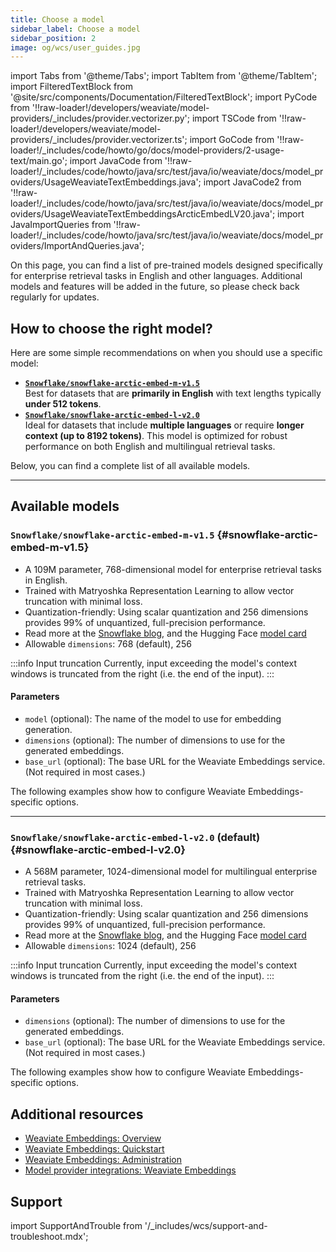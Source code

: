 ```yaml
---
title: Choose a model
sidebar_label: Choose a model
sidebar_position: 2
image: og/wcs/user_guides.jpg
---
```


import Tabs from '@theme/Tabs';
import TabItem from '@theme/TabItem';
import FilteredTextBlock from '@site/src/components/Documentation/FilteredTextBlock';
import PyCode from '!!raw-loader!/developers/weaviate/model-providers/\_includes/provider.vectorizer.py';
import TSCode from '!!raw-loader!/developers/weaviate/model-providers/\_includes/provider.vectorizer.ts';
import GoCode from '!!raw-loader!/\_includes/code/howto/go/docs/model-providers/2-usage-text/main.go';
import JavaCode from '!!raw-loader!/\_includes/code/howto/java/src/test/java/io/weaviate/docs/model_providers/UsageWeaviateTextEmbeddings.java';
import JavaCode2 from '!!raw-loader!/\_includes/code/howto/java/src/test/java/io/weaviate/docs/model_providers/UsageWeaviateTextEmbeddingsArcticEmbedLV20.java';
import JavaImportQueries from '!!raw-loader!/\_includes/code/howto/java/src/test/java/io/weaviate/docs/model_providers/ImportAndQueries.java';

On this page, you can find a list of pre-trained models designed specifically for enterprise retrieval tasks in English and other languages. Additional models and features will be added in the future, so please check back regularly for updates.

## How to choose the right model?

Here are some simple recommendations on when you should use a specific model:
- **[`Snowflake/snowflake-arctic-embed-m-v1.5`](#snowflake-arctic-embed-m-v1.5)**  
  Best for datasets that are **primarily in English** with text lengths typically **under 512 tokens**.
- **[`Snowflake/snowflake-arctic-embed-l-v2.0`](#snowflake-arctic-embed-l-v2.0)**  
  Ideal for datasets that include **multiple languages** or require **longer context (up to 8192 tokens)**. This model is optimized for robust performance on both English and multilingual retrieval tasks.

Below, you can find a complete list of all available models.

---

## Available models

<!-- TODO[g-despot]: Uncomment section when more models are added
The following models are available for use with Weaviate Embeddings:

- **[`Snowflake/snowflake-arctic-embed-m-v1.5`](#snowflake-arctic-embed-m-v1.5)**
- **[`Snowflake/snowflake-arctic-embed-l-v2.0`](#snowflake-arctic-embed-l-v2.0)** (default)

---
-->
### `Snowflake/snowflake-arctic-embed-m-v1.5` {#snowflake-arctic-embed-m-v1.5}

- A 109M parameter, 768-dimensional model for enterprise retrieval tasks in English.
- Trained with Matryoshka Representation Learning to allow vector truncation with minimal loss.
- Quantization-friendly: Using scalar quantization and 256 dimensions provides 99% of unquantized, full-precision performance.
- Read more at the [Snowflake blog](https://www.snowflake.com/engineering-blog/arctic-embed-m-v1-5-enterprise-retrieval/), and the Hugging Face [model card](https://huggingface.co/Snowflake/snowflake-arctic-embed-m-v1.5)
- Allowable `dimensions`: 768 (default), 256

:::info Input truncation
Currently, input exceeding the model's context windows is truncated from the right (i.e. the end of the input).
:::

#### Parameters

- `model` (optional): The name of the model to use for embedding generation.
- `dimensions` (optional): The number of dimensions to use for the generated embeddings. 
- `base_url` (optional): The base URL for the Weaviate Embeddings service. (Not required in most cases.)

The following examples show how to configure Weaviate Embeddings-specific options.

<Tabs groupId="languages">
  <TabItem value="py" label="Python API v4">
    <FilteredTextBlock
      text={PyCode}
      startMarker="# START SnowflakeArcticEmbedMV15"
      endMarker="# END SnowflakeArcticEmbedMV15"
      language="py"
    />
  </TabItem>

  <TabItem value="js" label="JS/TS API v3">
    <FilteredTextBlock
      text={TSCode}
      startMarker="// START SnowflakeArcticEmbedMV15"
      endMarker="// END SnowflakeArcticEmbedMV15"
      language="ts"
    />
  </TabItem>

  <TabItem value="go" label="Go">
    <FilteredTextBlock
      text={GoCode}
      startMarker="// START SnowflakeArcticEmbedMV15"
      endMarker="// END SnowflakeArcticEmbedMV15"
      language="goraw"
    />
  </TabItem>

  <TabItem value="java" label="Java">
    <FilteredTextBlock
      text={JavaCode}
      startMarker="// START SnowflakeArcticEmbedMV15"
      endMarker="// END SnowflakeArcticEmbedMV15"
      language="java"
    />
  </TabItem>

</Tabs>

---

### `Snowflake/snowflake-arctic-embed-l-v2.0` (default) {#snowflake-arctic-embed-l-v2.0}

- A 568M parameter, 1024-dimensional model for multilingual enterprise retrieval tasks.
- Trained with Matryoshka Representation Learning to allow vector truncation with minimal loss.
- Quantization-friendly: Using scalar quantization and 256 dimensions provides 99% of unquantized, full-precision performance.
- Read more at the [Snowflake blog](https://huggingface.co/Snowflake/snowflake-arctic-embed-l-v2.0), and the Hugging Face [model card](https://huggingface.co/Snowflake/snowflake-arctic-embed-l-v2.0)
- Allowable `dimensions`: 1024 (default), 256

:::info Input truncation
Currently, input exceeding the model's context windows is truncated from the right (i.e. the end of the input).
:::

#### Parameters

- `dimensions` (optional): The number of dimensions to use for the generated embeddings. 
- `base_url` (optional): The base URL for the Weaviate Embeddings service. (Not required in most cases.)

The following examples show how to configure Weaviate Embeddings-specific options.

<Tabs groupId="languages">
  <TabItem value="py" label="Python API v4">
    <FilteredTextBlock
      text={PyCode}
      startMarker="# START SnowflakeArcticEmbedLV20"
      endMarker="# END SnowflakeArcticEmbedLV20"
      language="py"
    />
  </TabItem>

  <TabItem value="js" label="JS/TS API v3">
    <FilteredTextBlock
      text={TSCode}
      startMarker="// START SnowflakeArcticEmbedLV20"
      endMarker="// END SnowflakeArcticEmbedLV20"
      language="ts"
    />
  </TabItem>

  <TabItem value="go" label="Go">
    <FilteredTextBlock
      text={GoCode}
      startMarker="// START SnowflakeArcticEmbedLV20"
      endMarker="// END SnowflakeArcticEmbedLV20"
      language="goraw"
    />
  </TabItem>

  <TabItem value="java" label="Java">
    <FilteredTextBlock
      text={JavaCode2}
      startMarker="// START SnowflakeArcticEmbedLV20"
      endMarker="// END SnowflakeArcticEmbedLV20"
      language="java"
    />
  </TabItem>

</Tabs>

## Additional resources

- [Weaviate Embeddings: Overview](/developers/wcs/embeddings)
- [Weaviate Embeddings: Quickstart](/developers/wcs/embeddings/quickstart)
- [Weaviate Embeddings: Administration](/developers/wcs/embeddings/administration)
- [Model provider integrations: Weaviate Embeddings](/developers/weaviate/model-providers/weaviate/embeddings)

## Support

import SupportAndTrouble from '/\_includes/wcs/support-and-troubleshoot.mdx';

<SupportAndTrouble />
